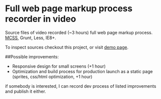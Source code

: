 Full web page markup process recorder in video
==============

Source files of video recorded (~3 hours) full web page markup process. [MCSS](http://operatino.github.io/MCSS/en/), Grunt, Less, IE8+.

To inspect sources checkout this project, or visit [demo page](http://operatino.github.io/markup-process).

##Possible improvements:

* Responsive design for small screens (+1 hour)
* Optimization and build process for production launch as a static page (sprites, css/html optimization, +1 hour)

if somebody is interested, I can record dev process of listed improvements and publish it either.